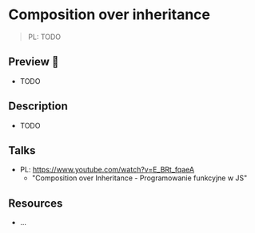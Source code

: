# Composition over inheritance

> PL: TODO

## Preview 🎉

- TODO

## Description

- TODO

## Talks

- PL: <https://www.youtube.com/watch?v=E_BRt_fqaeA>
  - "Composition over Inheritance - Programowanie funkcyjne w JS"

## Resources

- ...
